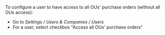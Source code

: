 To configure a user to have access to all OUs' purchase orders (without
all OUs access):

- Go to *Settings / Users & Companies / Users*
- For a user, select checkbox "Access all OUs' purchase orders"
